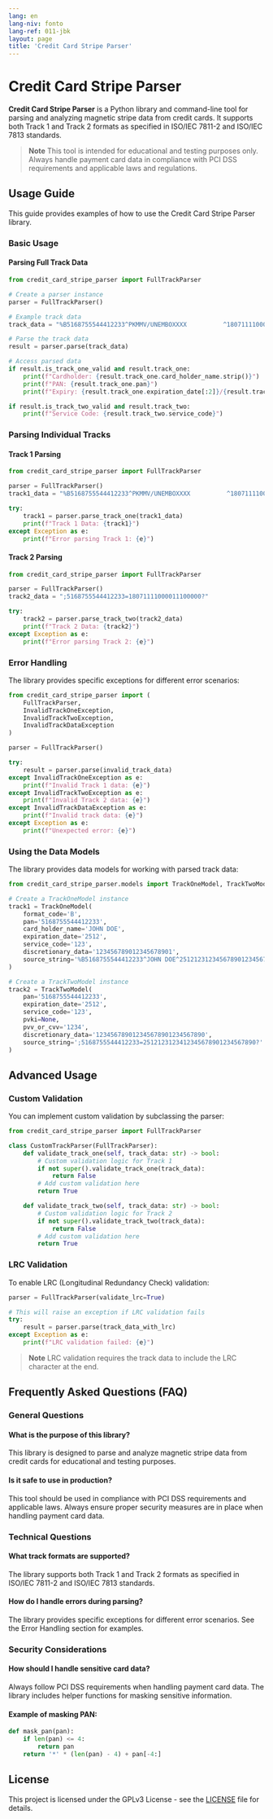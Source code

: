 ```yaml
---
lang: en
lang-niv: fonto
lang-ref: 011-jbk
layout: page
title: 'Credit Card Stripe Parser'
---
```


# Credit Card Stripe Parser

**Credit Card Stripe Parser** is a Python library and command-line tool for parsing and analyzing magnetic stripe data from credit cards. It supports both Track 1 and Track 2 formats as specified in ISO/IEC 7811-2 and ISO/IEC 7813 standards.

> **Note**
> This tool is intended for educational and testing purposes only. Always handle payment card data in compliance with PCI DSS requirements and applicable laws and regulations.

## Usage Guide

This guide provides examples of how to use the Credit Card Stripe Parser library.

### Basic Usage

#### Parsing Full Track Data

```python
from credit_card_stripe_parser import FullTrackParser

# Create a parser instance
parser = FullTrackParser()

# Example track data
track_data = "%B5168755544412233^PKMMV/UNEMBOXXXX          ^1807111100000000000000111000000?;5168755544412233=18071111000011100000?"

# Parse the track data
result = parser.parse(track_data)

# Access parsed data
if result.is_track_one_valid and result.track_one:
    print(f"Cardholder: {result.track_one.card_holder_name.strip()}")
    print(f"PAN: {result.track_one.pan}")
    print(f"Expiry: {result.track_one.expiration_date[:2]}/{result.track_one.expiration_date[2:]}")

if result.is_track_two_valid and result.track_two:
    print(f"Service Code: {result.track_two.service_code}")
```

### Parsing Individual Tracks

#### Track 1 Parsing

```python
from credit_card_stripe_parser import FullTrackParser

parser = FullTrackParser()
track1_data = "%B5168755544412233^PKMMV/UNEMBOXXXX          ^1807111100000000000000111000000?"

try:
    track1 = parser.parse_track_one(track1_data)
    print(f"Track 1 Data: {track1}")
except Exception as e:
    print(f"Error parsing Track 1: {e}")
```

#### Track 2 Parsing

```python
from credit_card_stripe_parser import FullTrackParser

parser = FullTrackParser()
track2_data = ";5168755544412233=18071111000011100000?"

try:
    track2 = parser.parse_track_two(track2_data)
    print(f"Track 2 Data: {track2}")
except Exception as e:
    print(f"Error parsing Track 2: {e}")
```

### Error Handling

The library provides specific exceptions for different error scenarios:

```python
from credit_card_stripe_parser import (
    FullTrackParser,
    InvalidTrackOneException,
    InvalidTrackTwoException,
    InvalidTrackDataException
)

parser = FullTrackParser()

try:
    result = parser.parse(invalid_track_data)
except InvalidTrackOneException as e:
    print(f"Invalid Track 1 data: {e}")
except InvalidTrackTwoException as e:
    print(f"Invalid Track 2 data: {e}")
except InvalidTrackDataException as e:
    print(f"Invalid track data: {e}")
except Exception as e:
    print(f"Unexpected error: {e}")
```

### Using the Data Models

The library provides data models for working with parsed track data:

```python
from credit_card_stripe_parser.models import TrackOneModel, TrackTwoModel

# Create a TrackOneModel instance
track1 = TrackOneModel(
    format_code='B',
    pan='5168755544412233',
    card_holder_name='JOHN DOE',
    expiration_date='2512',
    service_code='123',
    discretionary_data='123456789012345678901',
    source_string='%B5168755544412233^JOHN DOE^251212312345678901234567890?'
)

# Create a TrackTwoModel instance
track2 = TrackTwoModel(
    pan='5168755544412233',
    expiration_date='2512',
    service_code='123',
    pvki=None,
    pvv_or_cvv='1234',
    discretionary_data='123456789012345678901234567890',
    source_string=';5168755544412233=2512123123412345678901234567890?'
)
```

## Advanced Usage

### Custom Validation

You can implement custom validation by subclassing the parser:

```python
from credit_card_stripe_parser import FullTrackParser

class CustomTrackParser(FullTrackParser):
    def validate_track_one(self, track_data: str) -> bool:
        # Custom validation logic for Track 1
        if not super().validate_track_one(track_data):
            return False
        # Add custom validation here
        return True

    def validate_track_two(self, track_data: str) -> bool:
        # Custom validation logic for Track 2
        if not super().validate_track_two(track_data):
            return False
        # Add custom validation here
        return True
```

### LRC Validation

To enable LRC (Longitudinal Redundancy Check) validation:

```python
parser = FullTrackParser(validate_lrc=True)

# This will raise an exception if LRC validation fails
try:
    result = parser.parse(track_data_with_lrc)
except Exception as e:
    print(f"LRC validation failed: {e}")
```
> **Note**
> LRC validation requires the track data to include the LRC character at the end.

## Frequently Asked Questions (FAQ)

### General Questions

#### What is the purpose of this library?
This library is designed to parse and analyze magnetic stripe data from credit cards for educational and testing purposes.

#### Is it safe to use in production?
This tool should be used in compliance with PCI DSS requirements and applicable laws. Always ensure proper security measures are in place when handling payment card data.

### Technical Questions

#### What track formats are supported?
The library supports both Track 1 and Track 2 formats as specified in ISO/IEC 7811-2 and ISO/IEC 7813 standards.

#### How do I handle errors during parsing?
The library provides specific exceptions for different error scenarios. See the Error Handling section for examples.

### Security Considerations

#### How should I handle sensitive card data?
Always follow PCI DSS requirements when handling payment card data. The library includes helper functions for masking sensitive information.

#### Example of masking PAN:

```python
def mask_pan(pan):
    if len(pan) <= 4:
        return pan
    return '*' * (len(pan) - 4) + pan[-4:]
```

## License

This project is licensed under the GPLv3 License - see the [LICENSE](LICENSE) file for details.
